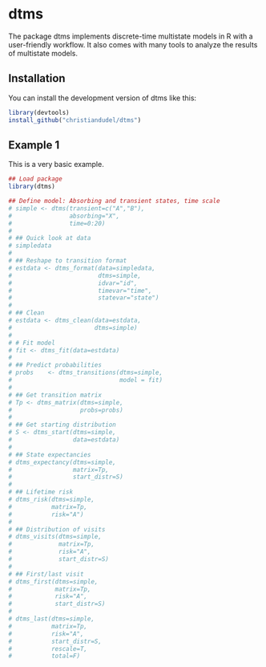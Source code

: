 
<!-- README.md is generated from README.Rmd. Please edit that file -->

# dtms

<!-- badges: start -->
<!-- badges: end -->

The package dtms implements discrete-time multistate models in R with a
user-friendly workflow. It also comes with many tools to analyze the
results of multistate models.

## Installation

You can install the development version of dtms like this:

``` r
library(devtools)
install_github("christiandudel/dtms")
```

## Example 1

This is a very basic example.

``` r
## Load package
library(dtms)

## Define model: Absorbing and transient states, time scale
# simple <- dtms(transient=c("A","B"),
#                absorbing="X",
#                time=0:20)
# 
# ## Quick look at data
# simpledata
# 
# ## Reshape to transition format
# estdata <- dtms_format(data=simpledata,
#                        dtms=simple,
#                        idvar="id",
#                        timevar="time",
#                        statevar="state")
# 
# ## Clean
# estdata <- dtms_clean(data=estdata,
#                       dtms=simple)
# 
# # Fit model 
# fit <- dtms_fit(data=estdata)
# 
# ## Predict probabilities
# probs    <- dtms_transitions(dtms=simple,
#                              model = fit)
# 
# ## Get transition matrix 
# Tp <- dtms_matrix(dtms=simple,
#                   probs=probs)
# 
# ## Get starting distribution 
# S <- dtms_start(dtms=simple,
#                 data=estdata)
# 
# ## State expectancies 
# dtms_expectancy(dtms=simple,
#                 matrix=Tp,
#                 start_distr=S)
# 
# ## Lifetime risk 
# dtms_risk(dtms=simple,
#           matrix=Tp,
#           risk="A")
# 
# ## Distribution of visits
# dtms_visits(dtms=simple,
#             matrix=Tp,
#             risk="A",
#             start_distr=S)
# 
# ## First/last visit
# dtms_first(dtms=simple,
#            matrix=Tp,
#            risk="A",
#            start_distr=S)
# 
# dtms_last(dtms=simple,
#           matrix=Tp,
#           risk="A",
#           start_distr=S,
#           rescale=T,
#           total=F)
```
